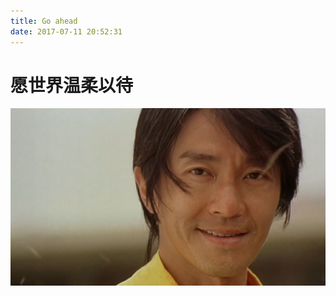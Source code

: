 ```yaml
---
title: Go ahead
date: 2017-07-11 20:52:31
---
```


# 愿世界温柔以待 #

![loading...](/images/mind/xingye.jpg "xingye")